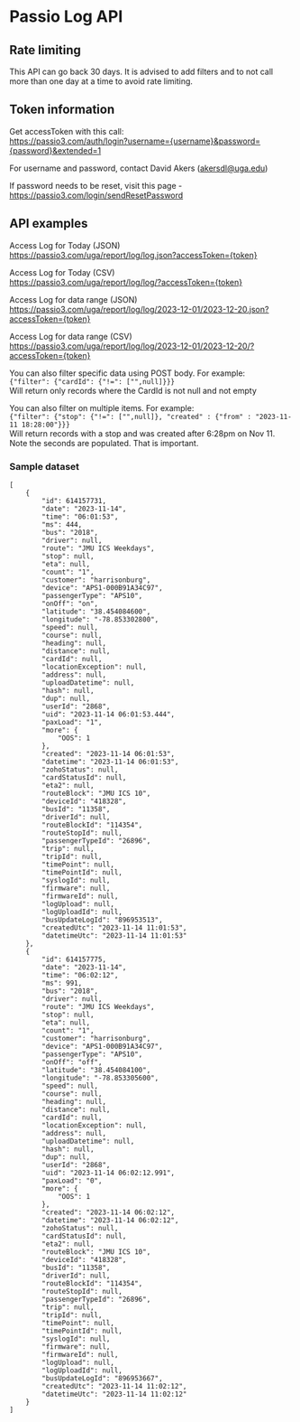 # Passio Log API

## Rate limiting
This API can go back 30 days. It is advised to add filters and to not call more than one day at a time to avoid rate limiting.

## Token information
Get accessToken with this call:  
https://passio3.com/auth/login?username={username}&password={password}&extended=1

For username and password, contact David Akers (akersdl@uga.edu)

If password needs to be reset, visit this page - https://passio3.com/login/sendResetPassword


## API examples
Access Log for Today (JSON)  
https://passio3.com/uga/report/log/log.json?accessToken={token}

Access Log for Today (CSV)  
https://passio3.com/uga/report/log/log/?accessToken={token}

Access Log for data range (JSON)  
https://passio3.com/uga/report/log/log/2023-12-01/2023-12-20.json?accessToken={token}

Access Log for data range (CSV)  
https://passio3.com/uga/report/log/log/2023-12-01/2023-12-20/?accessToken={token}

You can also filter specific data using POST body. For example:  
`{"filter": {"cardId": {"!=": ["",null]}}}`  
Will return only records where the CardId is not null and not empty

You can also filter on multiple items. For example:  
`{"filter": {"stop": {"!=": ["",null]}, "created" : {"from" : "2023-11-11 18:28:00"}}}`  
Will return records with a stop and was created after 6:28pm on Nov 11. Note the seconds are populated. That is important.

### Sample dataset
```
[
    {
        "id": 614157731,
        "date": "2023-11-14",
        "time": "06:01:53",
        "ms": 444,
        "bus": "2018",
        "driver": null,
        "route": "JMU ICS Weekdays",
        "stop": null,
        "eta": null,
        "count": "1",
        "customer": "harrisonburg",
        "device": "APS1-000B91A34C97",
        "passengerType": "APS10",
        "onOff": "on",
        "latitude": "38.454084600",
        "longitude": "-78.853302800",
        "speed": null,
        "course": null,
        "heading": null,
        "distance": null,
        "cardId": null,
        "locationException": null,
        "address": null,
        "uploadDatetime": null,
        "hash": null,
        "dup": null,
        "userId": "2868",
        "uid": "2023-11-14 06:01:53.444",
        "paxLoad": "1",
        "more": {
            "OOS": 1
        },
        "created": "2023-11-14 06:01:53",
        "datetime": "2023-11-14 06:01:53",
        "zohoStatus": null,
        "cardStatusId": null,
        "eta2": null,
        "routeBlock": "JMU ICS 10",
        "deviceId": "418328",
        "busId": "11358",
        "driverId": null,
        "routeBlockId": "114354",
        "routeStopId": null,
        "passengerTypeId": "26896",
        "trip": null,
        "tripId": null,
        "timePoint": null,
        "timePointId": null,
        "syslogId": null,
        "firmware": null,
        "firmwareId": null,
        "logUpload": null,
        "logUploadId": null,
        "busUpdateLogId": "896953513",
        "createdUtc": "2023-11-14 11:01:53",
        "datetimeUtc": "2023-11-14 11:01:53"
    },
    {
        "id": 614157775,
        "date": "2023-11-14",
        "time": "06:02:12",
        "ms": 991,
        "bus": "2018",
        "driver": null,
        "route": "JMU ICS Weekdays",
        "stop": null,
        "eta": null,
        "count": "1",
        "customer": "harrisonburg",
        "device": "APS1-000B91A34C97",
        "passengerType": "APS10",
        "onOff": "off",
        "latitude": "38.454084100",
        "longitude": "-78.853305600",
        "speed": null,
        "course": null,
        "heading": null,
        "distance": null,
        "cardId": null,
        "locationException": null,
        "address": null,
        "uploadDatetime": null,
        "hash": null,
        "dup": null,
        "userId": "2868",
        "uid": "2023-11-14 06:02:12.991",
        "paxLoad": "0",
        "more": {
            "OOS": 1
        },
        "created": "2023-11-14 06:02:12",
        "datetime": "2023-11-14 06:02:12",
        "zohoStatus": null,
        "cardStatusId": null,
        "eta2": null,
        "routeBlock": "JMU ICS 10",
        "deviceId": "418328",
        "busId": "11358",
        "driverId": null,
        "routeBlockId": "114354",
        "routeStopId": null,
        "passengerTypeId": "26896",
        "trip": null,
        "tripId": null,
        "timePoint": null,
        "timePointId": null,
        "syslogId": null,
        "firmware": null,
        "firmwareId": null,
        "logUpload": null,
        "logUploadId": null,
        "busUpdateLogId": "896953667",
        "createdUtc": "2023-11-14 11:02:12",
        "datetimeUtc": "2023-11-14 11:02:12"
    }
]
```



